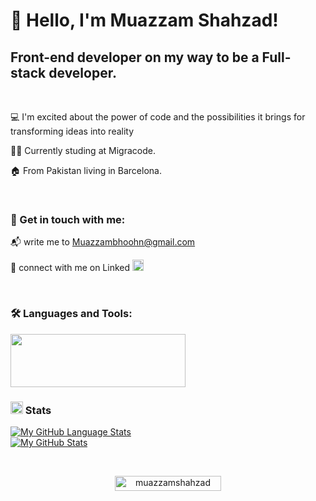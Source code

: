 # 👋 Hello, I'm Muazzam Shahzad!

## Front-end developer on my way to be a Full-stack developer.

 <br>
 
 💻 I'm excited about the power of code and the possibilities it brings for transforming ideas into reality
 
 🧑‍💻 Currently studing at Migracode.
 
 🏠 From Pakistan living in Barcelona.

<br>

### 🤙 Get in touch with me:

📬 write me to Muazzambhoohn@gmail.com

📲 connect with me on Linked <a href="https://www.linkedin.com/in/muazzamshahzad/" target= "_blank"><img src="https://user-images.githubusercontent.com/79268979/149311247-d43973ad-a2c9-4312-867c-16efbf4c347c.png" width="18px" height="18px"></a>

<br>

### 🛠️ Languages and Tools:

<img src="https://user-images.githubusercontent.com/79268979/149307599-26b55948-00c1-4071-bc98-38fd4abac768.png" width="280px"
height="85px"/>

### <img src="https://user-images.githubusercontent.com/79268979/149316245-70770252-4d03-486c-aaec-1e1932857f82.png" width="20px" height="20px"/> Stats

[![My GitHub Language Stats](https://github-readme-stats.vercel.app/api/top-langs/?username=muazzamshahzad&langs_count=5&layout=compact&theme=vue)]()
<br>
[![My GitHub Stats](https://github-readme-stats.vercel.app/api/?username=muazzamshahzad&hide=issues&count_private=true&theme=vue&showicons=true)]()

<br>
<p align="center">
<a href="https://github.com/muazzamshahzad/">
<img width="170px" height="24" src="https://profile-counter.glitch.me/muazzamshahzad/count.svg" alt="muazzamshahzad" />
</a> </p>
<br>

<!-- ### 🌊 See my portfolio  -->
